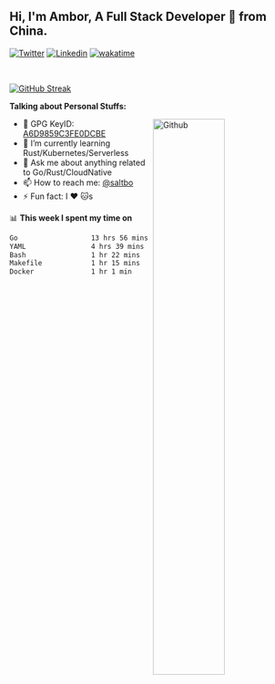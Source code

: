 ## Hi, I'm Ambor, A Full Stack Developer 🚀 from China.

[![Twitter](https://img.shields.io/badge/-saltbo-1ca0f1?style=flat&logo=twitter&logoColor=white)](https://twitter.com/rdsaltbo)
[![Linkedin](https://img.shields.io/badge/-saltbo-blue?style=flat&logo=Linkedin&logoColor=white)](https://www.linkedin.com/in/saltbo/)
[![wakatime](https://wakatime.com/badge/user/f82b1c77-faab-48cd-aef5-a12c0aff104b.svg)](https://wakatime.com/@f82b1c77-faab-48cd-aef5-a12c0aff104b)

&nbsp;  

[![GitHub Streak](http://github-readme-streak-stats.herokuapp.com?user=saltbo&hide_border=true&date_format=M%20j%5B%2C%20Y%5D)](https://git.io/streak-stats)

**Talking about Personal Stuffs:**
<!-- Any image aligned to the right. Beware the width  -->
<img width="50%" align="right" alt="Github" src="https://raw.githubusercontent.com/saltbo/saltbo/master/images/git-header.svg" />

- 🤘 GPG KeyID: [A6D9859C3FE0DCBE](https://saltbo.cn/pgp_keys.asc)
- 🌱 I’m currently learning Rust/Kubernetes/Serverless
- 💬 Ask me about anything related to Go/Rust/CloudNative
- 📫 How to reach me: [@saltbo](https://t.me/saltbo)
- ⚡ Fun fact: I :heart: :cat:s


📊 **This week I spent my time on**
<!--START_SECTION:waka-->

```txt
Go                  13 hrs 56 mins  ██████████████▒░░░░░░░░░░   56.88 %
YAML                4 hrs 39 mins   ████▓░░░░░░░░░░░░░░░░░░░░   19.03 %
Bash                1 hr 22 mins    █▒░░░░░░░░░░░░░░░░░░░░░░░   05.61 %
Makefile            1 hr 15 mins    █▒░░░░░░░░░░░░░░░░░░░░░░░   05.15 %
Docker              1 hr 1 min      █░░░░░░░░░░░░░░░░░░░░░░░░   04.16 %
```

<!--END_SECTION:waka-->
